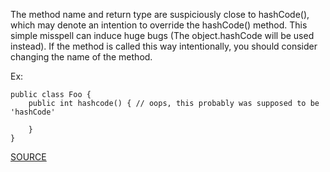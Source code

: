 The method name and return type are suspiciously close to hashCode(), which may denote an intention to override the hashCode() method.
This simple misspell can induce huge bugs (The object.hashCode will be used instead).
If the method is called this way intentionally, you should consider changing the name of the method.


Ex:

    public class Foo {
    	public int hashcode() {	// oops, this probably was supposed to be 'hashCode'

    	}
    }

[SOURCE](http://pmd.sourceforge.net/pmd-5.3.2/pmd-java/rules/java/naming.html#SuspiciousHashcodeMethodName)
